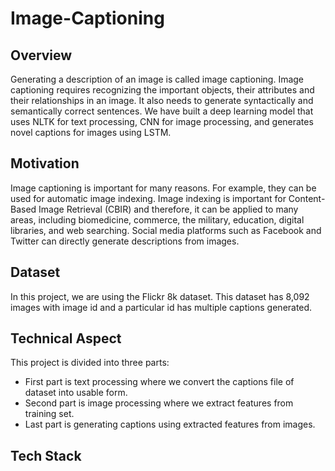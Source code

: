 # Image-Captioning


## Overview
Generating a description of an image is called image captioning. Image captioning requires recognizing the important objects, their attributes and their relationships in an image. It also needs to generate syntactically and semantically correct sentences. We have built a deep learning model that uses NLTK for text processing, CNN for image processing, and generates novel captions for images using LSTM.

## Motivation
Image captioning is important for many reasons. For example, they can be used for automatic image indexing. Image indexing is important for Content-Based Image Retrieval (CBIR) and therefore, it can be applied to many areas, including biomedicine, commerce, the military, education, digital libraries, and web searching. Social media platforms such as Facebook and Twitter can directly generate descriptions from images.

## Dataset
In this project, we are using the Flickr 8k dataset. This dataset has 8,092 images with image id and a particular id has multiple captions generated.

## Technical Aspect
This project is divided into three parts:

* First part is text processing where we convert the captions file of dataset into usable form.
* Second part is image processing where we extract features from training set.
* Last part is generating captions using extracted features from images.   

## Tech Stack
